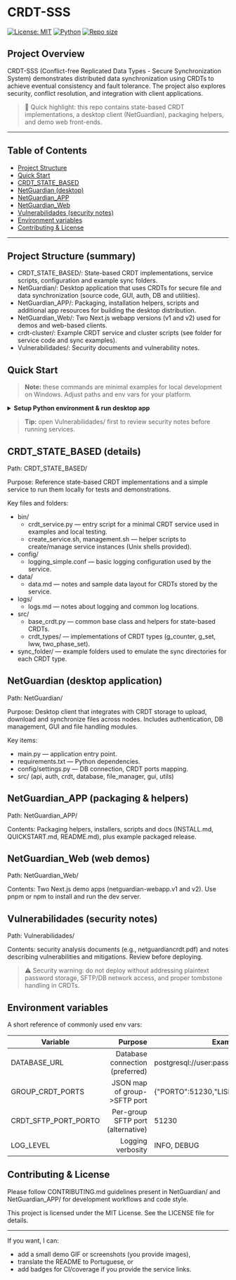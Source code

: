 # CRDT-SSS

[![License: MIT](https://img.shields.io/badge/license-MIT-green.svg)](./LICENSE) [![Python](https://img.shields.io/badge/python-3.10%2B-blue)](https://www.python.org/) [![Repo size](https://img.shields.io/github/repo-size/fwfg/CRDT-SSS?label=repo%20size)]()

## Project Overview

CRDT-SSS (Conflict-free Replicated Data Types - Secure Synchronization System) demonstrates distributed data synchronization using CRDTs to achieve eventual consistency and fault tolerance. The project also explores security, conflict resolution, and integration with client applications.

> 🚀 Quick highlight: this repo contains state-based CRDT implementations, a desktop client (NetGuardian), packaging helpers, and demo web front-ends.

---

## Table of Contents

- [Project Structure](#project-structure-summary)
- [Quick Start](#quick-start)
- [CRDT_STATE_BASED](#crdt_state_based-details)
- [NetGuardian (desktop)](#netguardian-desktop-application)
- [NetGuardian_APP](#netguardian_app-packaging--helpers)
- [NetGuardian_Web](#netguardian_web-web-demos)
- [Vulnerabilidades (security notes)](#vulnerabilidades-security-notes)
- [Environment variables](#environment-variables)
- [Contributing & License](#contributing--license)

---

## Project Structure (summary)

- CRDT_STATE_BASED/: State-based CRDT implementations, service scripts, configuration and example sync folders.
- NetGuardian/: Desktop application that uses CRDTs for secure file and data synchronization (source code, GUI, auth, DB and utilities).
- NetGuardian_APP/: Packaging, installation helpers, scripts and additional app resources for building the desktop distribution.
- NetGuardian_Web/: Two Next.js webapp versions (v1 and v2) used for demos and web-based clients.
- crdt-cluster/: Example CRDT service and cluster scripts (see folder for service code and sync examples).
- Vulnerabilidades/: Security documents and vulnerability notes.


## Quick Start

> **Note:** these commands are minimal examples for local development on Windows. Adjust paths and env vars for your platform.

<details>
<summary><strong>Setup Python environment & run desktop app</strong></summary>

```powershell
# create & activate venv (Windows)
python -m venv .venv
.venv\Scripts\activate
pip install -r NetGuardian/requirements.txt
python NetGuardian/main.py
```

```bash
# run CRDT service (example)
cd CRDT_STATE_BASED/bin
python crdt_service.py
```

</details>

> **Tip:** open Vulnerabilidades/ first to review security notes before running services.


## CRDT_STATE_BASED (details)

Path: CRDT_STATE_BASED/

Purpose: Reference state-based CRDT implementations and a simple service to run them locally for tests and demonstrations.

Key files and folders:
- bin/
  - crdt_service.py — entry script for a minimal CRDT service used in examples and local testing.
  - create_service.sh, management.sh — helper scripts to create/manage service instances (Unix shells provided).
- config/
  - logging_simple.conf — basic logging configuration used by the service.
- data/
  - data.md — notes and sample data layout for CRDTs stored by the service.
- logs/
  - logs.md — notes about logging and common log locations.
- src/
  - base_crdt.py — common base class and helpers for state-based CRDTs.
  - crdt_types/ — implementations of CRDT types (g_counter, g_set, lww, two_phase_set).
- sync_folder/ — example folders used to emulate the sync directories for each CRDT type.


## NetGuardian (desktop application)

Path: NetGuardian/

Purpose: Desktop client that integrates with CRDT storage to upload, download and synchronize files across nodes. Includes authentication, DB management, GUI and file handling modules.

Key items:
- main.py — application entry point.
- requirements.txt — Python dependencies.
- config/settings.py — DB connection, CRDT ports mapping.
- src/ (api, auth, crdt, database, file_manager, gui, utils)


## NetGuardian_APP (packaging & helpers)

Path: NetGuardian_APP/

Contents: Packaging helpers, installers, scripts and docs (INSTALL.md, QUICKSTART.md, README.md), plus example packaged release.


## NetGuardian_Web (web demos)

Path: NetGuardian_Web/

Contents: Two Next.js demo apps (netguardian-webapp.v1 and v2). Use pnpm or npm to install and run the dev server.


## Vulnerabilidades (security notes)

Path: Vulnerabilidades/

Contents: security analysis documents (e.g., netguardiancrdt.pdf) and notes describing vulnerabilities and mitigations. Review before deploying.

> ⚠️ Security warning: do not deploy without addressing plaintext password storage, SFTP/DB network access, and proper tombstone handling in CRDTs.


## Environment variables

A short reference of commonly used env vars:

| Variable | Purpose | Example |
|---|---:|---|
| DATABASE_URL | Database connection (preferred) | postgresql://user:pass@host:5432/dbname |
| GROUP_CRDT_PORTS | JSON map of group->SFTP port | {"PORTO":51230,"LISBOA":51234} |
| CRDT_SFTP_PORT_PORTO | Per-group SFTP port (alternative) | 51230 |
| LOG_LEVEL | Logging verbosity | INFO, DEBUG |


## Contributing & License

Please follow CONTRIBUTING.md guidelines present in NetGuardian/ and NetGuardian_APP/ for development workflows and code style.

This project is licensed under the MIT License. See the LICENSE file for details.

---

If you want, I can:
- add a small demo GIF or screenshots (you provide images),
- translate the README to Portuguese, or
- add badges for CI/coverage if you provide the service links.
